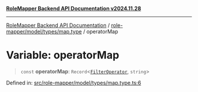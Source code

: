 [**RoleMapper Backend API Documentation v2024.11.28**](../../../../../README.md)

***

[RoleMapper Backend API Documentation](../../../../../modules.md) / [role-mapper/model/types/map.type](../README.md) / operatorMap

# Variable: operatorMap

> `const` **operatorMap**: `Record`\<[`FilterOperator`](../../filter.type/type-aliases/FilterOperator.md), `string`\>

Defined in: [src/role-mapper/model/types/map.type.ts:6](https://github.com/FlowCraft-AG/RoleMapper/blob/c56690d4fd1bda4e01111a8d104f8e1bd628a5f5/backend/src/role-mapper/model/types/map.type.ts#L6)
